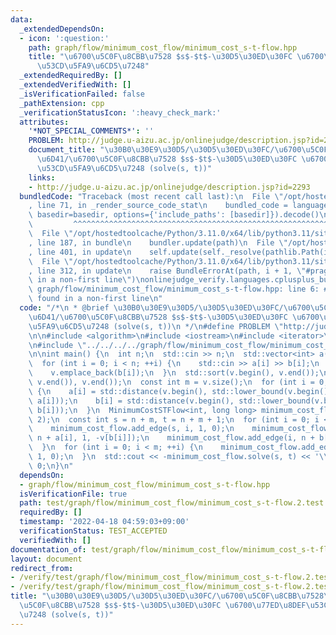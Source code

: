 ```yaml
---
data:
  _extendedDependsOn:
  - icon: ':question:'
    path: graph/flow/minimum_cost_flow/minimum_cost_s-t-flow.hpp
    title: "\u6700\u5C0F\u8CBB\u7528 $s$-$t$-\u30D5\u30ED\u30FC \u6700\u77ED\u8DEF\
      \u53CD\u5FA9\u6CD5\u7248"
  _extendedRequiredBy: []
  _extendedVerifiedWith: []
  _isVerificationFailed: false
  _pathExtension: cpp
  _verificationStatusIcon: ':heavy_check_mark:'
  attributes:
    '*NOT_SPECIAL_COMMENTS*': ''
    PROBLEM: http://judge.u-aizu.ac.jp/onlinejudge/description.jsp?id=2293
    document_title: "\u30B0\u30E9\u30D5/\u30D5\u30ED\u30FC/\u6700\u5C0F\u8CBB\u7528\
      \u6D41/\u6700\u5C0F\u8CBB\u7528 $s$-$t$-\u30D5\u30ED\u30FC \u6700\u77ED\u8DEF\
      \u53CD\u5FA9\u6CD5\u7248 (solve(s, t))"
    links:
    - http://judge.u-aizu.ac.jp/onlinejudge/description.jsp?id=2293
  bundledCode: "Traceback (most recent call last):\n  File \"/opt/hostedtoolcache/Python/3.11.0/x64/lib/python3.11/site-packages/onlinejudge_verify/documentation/build.py\"\
    , line 71, in _render_source_code_stat\n    bundled_code = language.bundle(stat.path,\
    \ basedir=basedir, options={'include_paths': [basedir]}).decode()\n          \
    \         ^^^^^^^^^^^^^^^^^^^^^^^^^^^^^^^^^^^^^^^^^^^^^^^^^^^^^^^^^^^^^^^^^^^^^^^^^^^^^^^^^\n\
    \  File \"/opt/hostedtoolcache/Python/3.11.0/x64/lib/python3.11/site-packages/onlinejudge_verify/languages/cplusplus.py\"\
    , line 187, in bundle\n    bundler.update(path)\n  File \"/opt/hostedtoolcache/Python/3.11.0/x64/lib/python3.11/site-packages/onlinejudge_verify/languages/cplusplus_bundle.py\"\
    , line 401, in update\n    self.update(self._resolve(pathlib.Path(included), included_from=path))\n\
    \  File \"/opt/hostedtoolcache/Python/3.11.0/x64/lib/python3.11/site-packages/onlinejudge_verify/languages/cplusplus_bundle.py\"\
    , line 312, in update\n    raise BundleErrorAt(path, i + 1, \"#pragma once found\
    \ in a non-first line\")\nonlinejudge_verify.languages.cplusplus_bundle.BundleErrorAt:\
    \ graph/flow/minimum_cost_flow/minimum_cost_s-t-flow.hpp: line 6: #pragma once\
    \ found in a non-first line\n"
  code: "/*\n * @brief \u30B0\u30E9\u30D5/\u30D5\u30ED\u30FC/\u6700\u5C0F\u8CBB\u7528\
    \u6D41/\u6700\u5C0F\u8CBB\u7528 $s$-$t$-\u30D5\u30ED\u30FC \u6700\u77ED\u8DEF\u53CD\
    \u5FA9\u6CD5\u7248 (solve(s, t))\n */\n#define PROBLEM \"http://judge.u-aizu.ac.jp/onlinejudge/description.jsp?id=2293\"\
    \n\n#include <algorithm>\n#include <iostream>\n#include <iterator>\n#include <vector>\n\
    \n#include \"../../../../graph/flow/minimum_cost_flow/minimum_cost_s-t-flow.hpp\"\
    \n\nint main() {\n  int n;\n  std::cin >> n;\n  std::vector<int> a(n), b(n), v;\n\
    \  for (int i = 0; i < n; ++i) {\n    std::cin >> a[i] >> b[i];\n    v.emplace_back(a[i]);\n\
    \    v.emplace_back(b[i]);\n  }\n  std::sort(v.begin(), v.end());\n  v.erase(std::unique(v.begin(),\
    \ v.end()), v.end());\n  const int m = v.size();\n  for (int i = 0; i < n; ++i)\
    \ {\n    a[i] = std::distance(v.begin(), std::lower_bound(v.begin(), v.end(),\
    \ a[i]));\n    b[i] = std::distance(v.begin(), std::lower_bound(v.begin(), v.end(),\
    \ b[i]));\n  }\n  MinimumCostSTFlow<int, long long> minimum_cost_flow(n + m +\
    \ 2);\n  const int s = n + m, t = n + m + 1;\n  for (int i = 0; i < n; ++i) {\n\
    \    minimum_cost_flow.add_edge(s, i, 1, 0);\n    minimum_cost_flow.add_edge(i,\
    \ n + a[i], 1, -v[b[i]]);\n    minimum_cost_flow.add_edge(i, n + b[i], 1, -v[a[i]]);\n\
    \  }\n  for (int i = 0; i < m; ++i) {\n    minimum_cost_flow.add_edge(n + i, t,\
    \ 1, 0);\n  }\n  std::cout << -minimum_cost_flow.solve(s, t) << '\\n';\n  return\
    \ 0;\n}\n"
  dependsOn:
  - graph/flow/minimum_cost_flow/minimum_cost_s-t-flow.hpp
  isVerificationFile: true
  path: test/graph/flow/minimum_cost_flow/minimum_cost_s-t-flow.2.test.cpp
  requiredBy: []
  timestamp: '2022-04-18 04:59:03+09:00'
  verificationStatus: TEST_ACCEPTED
  verifiedWith: []
documentation_of: test/graph/flow/minimum_cost_flow/minimum_cost_s-t-flow.2.test.cpp
layout: document
redirect_from:
- /verify/test/graph/flow/minimum_cost_flow/minimum_cost_s-t-flow.2.test.cpp
- /verify/test/graph/flow/minimum_cost_flow/minimum_cost_s-t-flow.2.test.cpp.html
title: "\u30B0\u30E9\u30D5/\u30D5\u30ED\u30FC/\u6700\u5C0F\u8CBB\u7528\u6D41/\u6700\
  \u5C0F\u8CBB\u7528 $s$-$t$-\u30D5\u30ED\u30FC \u6700\u77ED\u8DEF\u53CD\u5FA9\u6CD5\
  \u7248 (solve(s, t))"
---
```

